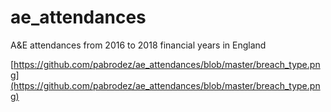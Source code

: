 # ae_attendances
A&amp;E attendances from 2016 to 2018 financial years in England

[https://github.com/pabrodez/ae_attendances/blob/master/breach_type.png](https://github.com/pabrodez/ae_attendances/blob/master/breach_type.png)
